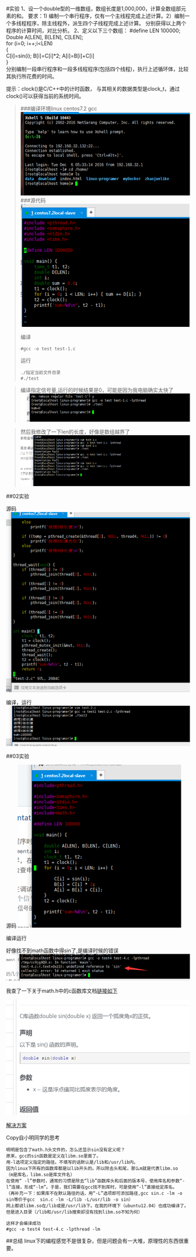 #实验
1、设一个double型的一维数组，数组长度是1,000,000，计算全数组部元素的和。 要求：1) 编制一个串行程序，仅有一个主线程完成上述计算。2）编制一个多线程程序，除主线程外，派生四个子线程完成上述计算。 分别获得以上两个程序的计算时间，对比分析。 
2、定义以下三个数组：
     	#define LEN 100000;       
Double A[LEN], B[LEN], C[LEN];     
for (i=0; i++;i<LEN)  
{          
C[i]=sin(i);       B[i]=C[i]*2;        A[i]=B[i]+C[i]  
}  
分别编制一段串行程序和一段多线程程序(包括四个线程)，执行上述循环体，比较其执行所花费的时间。

提示：clock()是C/C++中的计时函数， 与其相关的数据类型是clock_t，通过clock()可以获得当前的系统时间。

>###编译环境linux centos7.2 gcc
>![](./images/01-path.png)
>###源代码
>![](./images/01-source.png)
>
>编译
>```
>#gcc -o test test-1.c
>```
>运行
>```
>./指定当前文件目录
>#./test
>```


>编译指定信号量,运行的时候结果是0，可能是因为我电脑确实太快了
>![](./images/01-build.png)



>然后我修改了一下len的长度，好像是数组越界了
>![](./images/01-build-err.png)



##02实验

源码
![](images/02-source.png)


编译，运行
![](images/02-build.png)


##03实验

源码
![](images/03-src.png)

编译运行

好像找不到math函数中得sin了,是编译时候的错误
![](images/03-build-err.png)


我查了一下关于math.h中的c函数库文档[链接如下](http://www.tutorialspoint.com/c_standard_library/math_h.htm)

![](images/03-sin-doc.png)

[解决方案](http://blog.csdn.net/odaynot/article/details/7995965)

Copy自小明同学的思考
```
明明是包含了math.h头文件的，怎么还显示sin没有定义呢？
原来，gcc的sin函数是定义在libm.so里面了。
用-l选项定义指定的路径。不填写的话默认是/lib和/usr/lib内。
因为linux下所有的函数库都是以lib开头的。所以除去头和尾，那么m就是代表libm.so
（m是库名，libm.so是库文件名）
在使用“ -l”参数时，通常的习惯是除去“lib”函数库头和后面的版本号，使用库名和参数“-l”连接，形成“-lm”。于是，我们需要在gcc找不到库时，可是使用“-l”直接给定库名。
（再补充一下：如果库不在默认路径的话，用“-L”选项即可添加路径,gcc sin.c -lm -o sin等价于gcc  sin.c -lm -L/lib -L/usr/lib -o sin）
网上都说libm.so在/lib或是/usr/lib下。在我的环境下（ubuntu12.04）也成功编译了。
但是进入目录（/lib和/usr/lib搜索却没有找到libm.so不知为何）
```


```
这样才会编译成功
#gcc -o test4 test-4.c -lpthread -lm
```


##总结
linux下的编程感觉不是很复杂，但是问题会有一大堆，原理性的东西很重要。